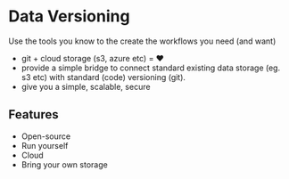 # Data Versioning

Use the tools you know to the create the workflows you need (and want)

- git + cloud storage (s3, azure etc) = ❤️
- provide a simple bridge to connect standard existing data storage (eg. s3 etc) with standard (code) versioning (git).
- give you a simple, scalable, secure

## Features

- Open-source
- Run yourself
- Cloud
- Bring your own storage
